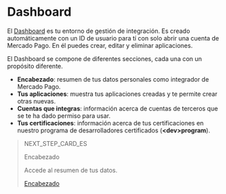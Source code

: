 # Dashboard
 
El [Dashboard](https://mercadopago[FAKER][URL][DOMAIN]/developers/panel) es tu entorno de gestión de integración. Es creado automáticamente con un ID de usuario para tí con solo abrir una cuenta de Mercado Pago. En él puedes crear, editar y eliminar aplicaciones.
 
El Dashboard se compone de diferentes secciones, cada una con un propósito diferente.
 
* **Encabezado**: resumen de tus datos personales como integrador de Mercado Pago.
* **Tus aplicaciones**: muestra tus aplicaciones creadas y te permite crear otras nuevas.
* **Cuentas que integras**: información acerca de cuentas de terceros que se te ha dado permiso para usar.
* **Tus certificaciones**: información acerca de tus certificaciones en nuestro programa de desarrolladores certificados (**&lt;dev&gt;program**).

> NEXT_STEP_CARD_ES
>
> Encabezado
>
> Accede al resumen de tus datos.
>
> [Encabezado](/developers/es/guides/additional-content/dashboard/header)